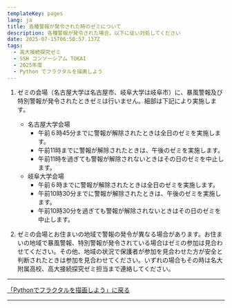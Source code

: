 ```yaml
---
templateKey: pages
lang: ja
title: 各種警報が発令された時のゼミについて
description: 各種警報が発令された場合，以下に従い対処してください
date: 2025-07-15T06:50:57.137Z
tags:
  - 高大接続探究ゼミ
  - SSH コンソーシアム TOKAI
  - 2025年度
  - Python でフラクタルを描画しよう
---
```



1.	ゼミの会場（名古屋大学は名古屋市、岐阜大学は岐阜市）に、暴風警報及び特別警報が発令されたときゼミは行いません。細部は下記により実施します。

    - 名古屋大学会場
        - 午前６時45分までに警報が解除されたときは全日のゼミを実施します。
        - 午前11時までに警報が解除されたときは、午後のゼミを実施します。
        - 午前11時を過ぎても警報が解除されないときはその日のゼミを中止します。
    - 岐阜大学会場
        - 午前６時までに警報が解除されたときは全日のゼミを実施します。
        - 午前10時30分までに警報が解除されたときは、午後のゼミを実施します。
        - 午前10時30分を過ぎても警報が解除されないときはその日のゼミを中止します。
　
2. ゼミの会場とお住まいの地域で警報の発令が異なる場合があります。お住まいの地域で暴風警報、特別警報が発令されている場合はゼミの参加は見合わせてください。その他、地域の状況で保護者が参加を見合わせた方が安全と判断されたときは参加を見合わせてください。いずれの場合もその時は名大附属高校、高大接続探究ゼミ担当まで連絡してください。

----

[「Pythonでフラクタルを描画しよう」に戻る](/research/OER/wwl/)

----